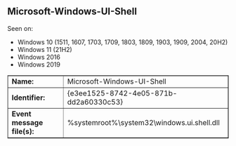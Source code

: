 ## Microsoft-Windows-UI-Shell

Seen on:
* Windows 10 (1511, 1607, 1703, 1709, 1803, 1809, 1903, 1909, 2004, 20H2)
* Windows 11 (21H2)
* Windows 2016
* Windows 2019

<table border="1" class="docutils">
  <tbody>
    <tr>
      <td><b>Name:</b></td>
      <td>Microsoft-Windows-UI-Shell</td>
    </tr>
    <tr>
      <td><b>Identifier:</b></td>
      <td>{e3ee1525-8742-4e05-871b-dd2a60330c53}</td>
    </tr>
    <tr>
      <td><b>Event message file(s):</b></td>
      <td>%systemroot%\system32\windows.ui.shell.dll</td>
    </tr>
  </tbody>
</table>

&nbsp;

